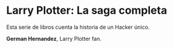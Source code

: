 # Larry Plotter: La saga completa

Esta serie de libros cuenta la historia de un Hacker único.

**German Hernandez**, Larry Plotter fan.